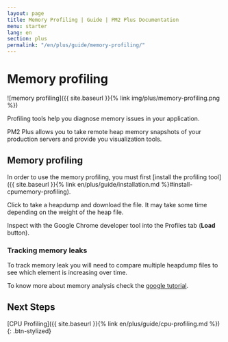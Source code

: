 ```yaml
---
layout: page
title: Memory Profiling | Guide | PM2 Plus Documentation
menu: starter
lang: en
section: plus
permalink: "/en/plus/guide/memory-profiling/"
---
```


# Memory profiling

![memory profiling]({{ site.baseurl }}{% link img/plus/memory-profiling.png %})

Profiling tools help you diagnose memory issues in your application.

PM2 Plus allows you to take remote heap memory snapshots of your production servers and provide you visualization tools.

## Memory profiling

In order to use the memory profiling, you must first [install the profiling tool]({{ site.baseurl }}{% link en/plus/guide/installation.md %}#install-cpumemory-profiling).

Click to take a heapdump and download the file. It may take some time depending on the weight of the heap file.

Inspect with the Google Chrome developer tool into the Profiles tab (**Load** button).

### Tracking memory leaks

To track memory leak you will need to compare multiple heapdump files to see which element is increasing over time.

To know more about memory analysis check the [google tutorial](https://developer.chrome.com/devtools/docs/heap-profiling).

## Next Steps

[CPU Profiling]({{ site.baseurl }}{% link en/plus/guide/cpu-profiling.md %})
{: .btn-stylized}
